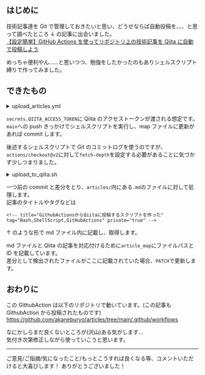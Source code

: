 <!-- title="GithubActionsからQiitaに自動投稿するスクリプトを作った" tag="Bash,ShellScript,GitHubActions" private="false" -->

## はじめに

技術記事達を Git で管理しておきたいと思い、どうせならば自動投稿を、、、と思って調べたところ ↓ の記事に出会いました。  
[【設定簡単】GitHub Actions を使ってリポジトリ上の技術記事を Qiita に自動で投稿しよう](https://zenn.dev/noraworld/articles/github-to-qiita-by-github-actions)

めっちゃ便利やん……と思いつつ、勉強をしたかったのもありシェルスクリプト縛りで作ってみました。

## できたもの

<details><summary>upload_articles.yml</summary><div>

```yml
name: Push to Qiita
on:
  push:
    branches:
      - main
env:
  ARTICLE_DIR: articles/
  MAP_FILE_PATH: article_map

jobs:
  post:
    runs-on: ubuntu-latest
    concurrency:
      group: ${{ github.workflow }}-${{ github.ref }}

    steps:
      - uses: actions/checkout@v2
        with:
          fetch-depth: 2

      - name: Upload to Qiita
        run: bash .github/workflows/upload_to_qiita.sh ${{ env.ARTICLE_DIR }} ${{ secrets.QIITA_ACCESS_TOKEN }} ${{ env.MAP_FILE_PATH }}

      - name: Diff
        id: diff
        run: |
          git add -N .
          git diff --name-only --exit-code
        continue-on-error: true

      - name: Update articles_map
        run: |
          git config user.name github-actions
          git config user.email github-actions@github.com
          git add .
          git commit -m "actions: updated map file"
          git push
        if: steps.diff.outcome == 'failure'\
```

</div></details>

`secrets.QIITA_ACCESS_TOKEN`に Qiita のアクセストークンが渡される想定です。
`main`への push きっかけでシェルスクリプトを実行し、map ファイルに更新があれば commit します。

後述するシェルスクリプトで Git のコミットログを使うのですが、`actions/checkout@v2`に対して`fetch-depth`を設定する必要があることに気づかず少しつまりました。

<details><summary>upload_to_qiita.sh</summary><div>

```sh
#!/bin/bash

readonly ARTICLE_API_URL='https://qiita.com/api/v2/items'
readonly CACHE_FILE_PATH='./cache.json'

readonly ARTICLE_DIR=$1
readonly TOKEN=$2
readonly MAP_PATH=$3

# main
readonly changes=($(git diff --name-only HEAD^ HEAD | grep -e "$ARTICLE_DIR".*\.md))
map=$(cat $MAP_PATH)

for file in "${changes[@]}"; do
  posted_article=$(echo $map | grep $file)
  id=${posted_article##*,}

  title=$(cat "$file" | sed -n -e 's/<!--.*title="\([^\"]*\)".*-->$/\1/p')
  tag_list=($(cat "$file" | sed -n -e 's/<!--.*tag="\([^\"]*\)".*-->$/\1/p' | sed -e "s|,| |g"))
  private=$(cat "$file" | sed -n -e 's/<!--.*private="\([^\"]*\)".*-->$/\1/p')

  body=$(cat "$file" | grep -vE '^<!--.*-->$')

  jq -n --arg title "$title" --arg body "$body" --argjson private $private '{ title: $title, body: $body, private: $private}' |
    jq '.tags=[{name: ($ARGS.positional[])}]' --args "${tag_list[@]}" \
      >$CACHE_FILE_PATH

  if [ -z "$id" ]; then
    id=$(curl -v $ARTICLE_API_URL \
      -H "Content-Type: application/json; charset=UTF-8" \
      -H 'X-Accept: application/json' \
      -H "Authorization: Bearer ${TOKEN}" \
      -d @$CACHE_FILE_PATH |
      jq -r .id)
    echo -e "$file,${id}\n" >>$MAP_PATH
  else
    curl -X PATCH "$ARTICLE_API_URL/$id" \
      -H "Content-Type: application/json; charset=UTF-8" \
      -H 'X-Accept: application/json' \
      -H "Authorization: Bearer ${TOKEN}" \
      -d @$CACHE_FILE_PATH
  fi

  rm $CACHE_FILE_PATH
done
```

</div></details>

一つ前の commit と差分をとり、`articles/`内にある`.md`のファイルに対して処理します。  
記事のタイトルやタグなどは

`<!-- title="GithubActionsからQiitaに投稿するスクリプトを作った" tag="Bash,ShellScript,GitHubActions" private="true" -->`

↑ のような形で md ファイル内に記載し、取得します。

md ファイルと Qiita の記事を対応付けるために`article_map`にファイルパスと ID を記載しています。  
差分として検出されたファイルがここに記載されていた場合、`PATCH`で更新します。

## おわりに

この GithubAction は以下のリポジトリで動いています。(この記事も GithubAction から投稿されたものです)
https://github.com/akaneburyo/articles/tree/main/.github/workflows

なにかしらまだ良くないところが(沢山)ある気がします…  
気付き次第修正しながら使っていこうと思います。

---

ご意見/ご指摘/気になったこと/もっとこうすれば良くなる等、コメントいただけると大喜びします！
ありがとうございました！
